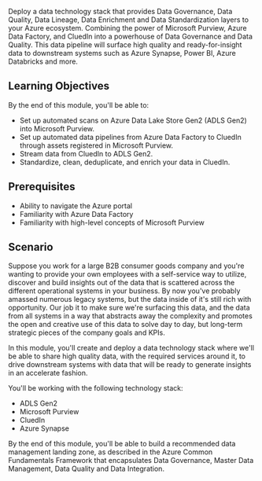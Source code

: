 Deploy a data technology stack that provides Data Governance, Data Quality, Data Lineage, Data Enrichment and Data Standardization layers to your Azure ecosystem. Combining the power of Microsoft Purview, Azure Data Factory, and CluedIn into a powerhouse of Data Governance and Data Quality. This data pipeline will surface high quality and ready-for-insight data to downstream systems such as Azure Synapse, Power BI, Azure Databricks and more. 

## Learning Objectives

By the end of this module, you'll be able to:

- Set up automated scans on Azure Data Lake Store Gen2 (ADLS Gen2) into Microsoft Purview.
- Set up automated data pipelines from Azure Data Factory to CluedIn through assets registered in Microsoft Purview.
- Stream data from CluedIn to ADLS Gen2.
- Standardize, clean, deduplicate, and enrich your data in CluedIn.

## Prerequisites

- Ability to navigate the Azure portal
- Familiarity with Azure Data Factory
- Familiarity with high-level concepts of Microsoft Purview

## Scenario

Suppose you work for a large B2B consumer goods company and you're wanting to provide your own employees with a self-service way to utilize, discover and build insights out of the data that is scattered across the different operational systems in your business. By now you've probably amassed numerous legacy systems, but the data inside of it's still rich with opportunity. Our job it to make sure we're surfacing this data, and the data from all systems in a way that abstracts away the complexity and promotes the open and creative use of this data to solve day to day, but long-term strategic pieces of the company goals and KPIs.

In this module, you'll create and deploy a data technology stack where we'll be able to share high quality data, with the required services around it, to drive downstream systems with data that will be ready to generate insights in an accelerate fashion.

You'll be working with the following technology stack:

 - ADLS Gen2
 - Microsoft Purview
 - CluedIn
 - Azure Synapse

By the end of this module, you'll be able to build a recommended data management landing zone, as described in the Azure Common Fundamentals Framework that encapsulates Data Governance, Master Data Management, Data Quality and Data Integration.